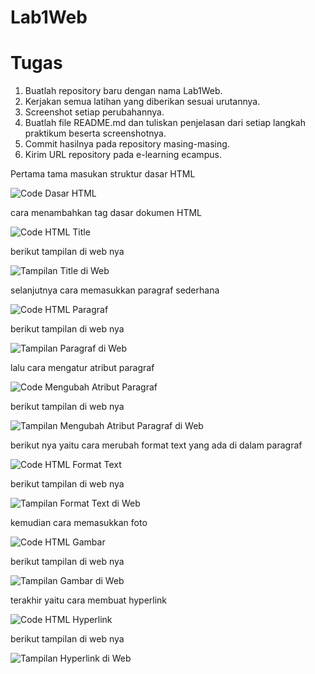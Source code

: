 # Lab1Web

# Tugas
1. Buatlah repository baru dengan nama Lab1Web.
2. Kerjakan semua latihan yang diberikan sesuai urutannya.
3. Screenshot setiap perubahannya.
4. Buatlah file README.md dan tuliskan penjelasan dari setiap langkah praktikum beserta
screenshotnya.
5. Commit hasilnya pada repository masing-masing.
6. Kirim URL repository pada e-learning ecampus.

Pertama tama masukan struktur dasar HTML 

![Code Dasar HTML](https://github.com/zidanperdana/Lab1Web/assets/116040175/a2ea111e-f0a5-4dfb-b80c-a7f7b6712ecc)

cara menambahkan tag dasar dokumen HTML 

![Code HTML Title](https://github.com/zidanperdana/Lab1Web/assets/116040175/fc6f4ceb-8a9f-4fad-abd3-ae02b8305fe1)

berikut tampilan di web nya 

![Tampilan Title di Web](https://github.com/zidanperdana/Lab1Web/assets/116040175/390b8720-105b-4855-bf3e-188cd8d3a262)

selanjutnya cara memasukkan paragraf sederhana 

![Code HTML Paragraf](https://github.com/zidanperdana/Lab1Web/assets/116040175/6120750c-b1aa-433a-9490-d7fb6e2c0135)

berikut tampilan di web nya 

![Tampilan Paragraf di Web](https://github.com/zidanperdana/Lab1Web/assets/116040175/13cfca36-ce98-44a4-ac20-f92291f534ca)

lalu cara mengatur atribut paragraf

![Code Mengubah Atribut Paragraf](https://github.com/zidanperdana/Lab1Web/assets/116040175/952e9e4d-31cb-45b0-a9ef-8fd7489178f9)

berikut tampilan di web nya

![Tampilan Mengubah Atribut  Paragraf di Web](https://github.com/zidanperdana/Lab1Web/assets/116040175/e0660cf6-21de-44e1-94d1-18e4defb65da)

berikut nya yaitu cara merubah format text yang ada di dalam paragraf

![Code HTML Format Text](https://github.com/zidanperdana/Lab1Web/assets/116040175/16796d42-16a6-43be-9695-0c6051f34c95)

berikut tampilan di web nya

![Tampilan Format Text di Web](https://github.com/zidanperdana/Lab1Web/assets/116040175/5ffdd1e2-e015-418d-a0ef-12a3d4079a04)

kemudian cara memasukkan foto 

![Code HTML Gambar](https://github.com/zidanperdana/Lab1Web/assets/116040175/409a2049-b21c-4f04-b511-b88b351461fc)

berikut tampilan di web nya

![Tampilan Gambar di Web](https://github.com/zidanperdana/Lab1Web/assets/116040175/cd53fd7a-42f2-4204-b659-afb6bcb86433)

terakhir yaitu cara membuat hyperlink

![Code HTML Hyperlink](https://github.com/zidanperdana/Lab1Web/assets/116040175/e1be79ef-c1f9-49d4-90cd-fb40bcd9cac1)

berikut tampilan di web nya

![Tampilan Hyperlink di Web](https://github.com/zidanperdana/Lab1Web/assets/116040175/3af6f63a-d1f3-40d3-8ecd-2503928f8aab)
